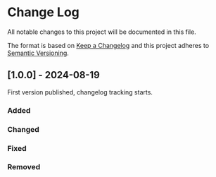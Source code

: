 # Change Log
All notable changes to this project will be documented in this file.
 
The format is based on [Keep a Changelog](https://keepachangelog.com/)
and this project adheres to [Semantic Versioning](https://semver.org/).

## [1.0.0] - 2024-08-19
 
First version published, changelog tracking starts.
 
### Added
 
### Changed
 
### Fixed

### Removed